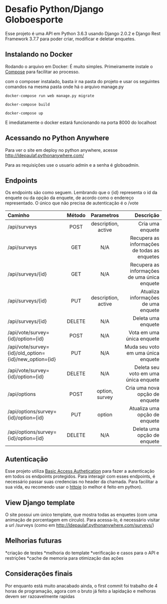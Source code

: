 # Desafio Python/Django Globoesporte

Esse projeto é uma API em Python 3.6.3 usando Django 2.0.2 e Django Rest Framework 3.7.7 para poder criar, modificar e deletar enquetes. 

## Instalando no Docker

Rodando o arquivo em Docker:
É muito simples. Primeiramente instale o [Compose](https://docs.docker.com/compose/install/#install-compose) para facilitar ao processo. 

com o composer instalado, basta ir na pasta do projeto e usar os seguintes comandos na mesma pasta onde há o arquivo manage.py
```
docker-compose run web manage.py migrate

docker-compose build

docker-compose up
```
E imediatamente o docker estará funcionando na porta 8000 do localhost


## Acessando no Python Anywhere

Para ver o site em deploy no python anywhere, acesse http://ldepaulaf.pythonanywhere.com/

Para as requisições use o usuario admin e a senha é globoadmin.


## Endpoints
Os endpoints são como seguem. Lembrando que o {id} representa o id da enquete ou da opção da enquete, de acordo como o endereço representado. O único que não precisa de autenticação é o /vote

| Caminho       | Método | Parametros | Descrição
| :---          |  :---: |       :---:      | ---: |
| /api/surveys       | POST   |      description, active       | Cria uma enquete |
| /api/surveys       | GET    | N/A              | Recupera as informações de todas as enquetes |
| /api/surveys/{id}    | GET    | N/A              | Recupera as informações de uma única enquete|
| /api/surveys/{id}    | PUT    | description, active              | Atualiza informações de uma enquete|
| /api/surveys/{id}    | DELETE | N/A              | Deleta uma enquete|
| /api/vote/survey\={id}/option\={id}          | POST   | N/A              | Vota em uma única enquete|
| /api/vote/survey\={id}/old_option\={id}/new_option\={id}        | PUT   | N/A              | Muda seu voto em uma única enquete|
| /api/vote/survey\={id}/option\={id}          | DELETE   | N/A              | Deleta seu voto em uma única enquete|
| /api/options      | POST   |  option, survey              | Cria uma nova opção de enquete|
| /api/options/survey\={id}/option\={id}    | PUT    | option              | Atualiza uma opção de enquete|
| /api/options/survey\={id}/option\={id}    | DELETE | N/A              | Deleta uma opção de enquete|

## Autenticação
Esse projeto utiliza [Basic Access Authetication](https://en.wikipedia.org/wiki/Basic_access_authentication) para fazer a autenticação em todos os endpoints protegidos. Para interagir com esses endpoints, é necessário passar suas credencias no header da chamada. Para facilitar a sua vida, eu recomendo usar o [httpie](https://httpie.org/) (o melhor é feito em python).

## View Django template

O site possui um único template, que mostra todas as enquetes (com uma animação de porcentagem em circulo). Para acessa-lo, é necessário visitar a url /surveys (como em http://ldepaulaf.pythonanywhere.com/surveys/)

## Melhorias futuras

*criação de testes
*melhoria do template
*verificação e casos para o API e restrições
*cache de memoria para otimização das ações


## Considerações finais

Por enquanto está muito anacabado ainda, o first commit foi trabalho de 4 horas de programação, agora com o bruto já feito a lapidação e melhoras devem ser razoavelmente rapidas

